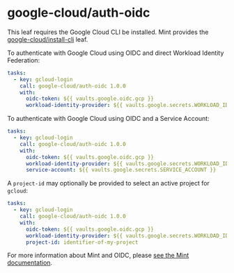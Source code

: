 # google-cloud/auth-oidc

This leaf requires the Google Cloud CLI be installed. Mint provides the
[google-cloud/install-cli](https://cloud.rwx.com/leaves/google-cloud/install-cli) leaf.

To authenticate with Google Cloud using OIDC and direct Workload Identity Federation:

```yaml
tasks:
  - key: gcloud-login
    call: google-cloud/auth-oidc 1.0.0
    with:
      oidc-token: ${{ vaults.google.oidc.gcp }}
      workload-identity-provider: ${{ vaults.google.secrets.WORKLOAD_IDENTITY_PROVIDER }}
```

To authenticate with Google Cloud using OIDC and a Service Account:

```yaml
tasks:
  - key: gcloud-login
    call: google-cloud/auth-oidc 1.0.0
    with:
      oidc-token: ${{ vaults.google.oidc.gcp }}
      workload-identity-provider: ${{ vaults.google.secrets.WORKLOAD_IDENTITY_PROVIDER }}
      service-account: ${{ vaults.google.secrets.SERVICE_ACCOUNT }}
```

A `project-id` may optionally be provided to select an active project for `gcloud`:

```yaml
tasks:
  - key: gcloud-login
    call: google-cloud/auth-oidc 1.0.0
    with:
      oidc-token: ${{ vaults.google.oidc.gcp }}
      workload-identity-provider: ${{ vaults.google.secrets.WORKLOAD_IDENTITY_PROVIDER }}
      project-id: identifier-of-my-project
```

For more information about Mint and OIDC, please [see the Mint documentation](https://www.rwx.com/docs/mint/oidc).
